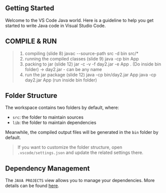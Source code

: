 ## Getting Started

Welcome to the VS Code Java world. Here is a guideline to help you get started to write Java code in Visual Studio Code.

## COMPILE & RUN 
> 1. compiling (slide 8)
 javac --source-path src -d bin src/*
> 2. running the compiled classes (slide 9)
 java -cp bin App
> 3. packing to jar (slide 12)
 jar -c -v -f day2.jar -e App . (Do inside bin folder)
 -> day2.jar - can be any name
> 4. run the jar package (slide 12)
 java -cp bin/day2.jar App
 java -cp day2.jar App (run inside bin folder)





## Folder Structure

The workspace contains two folders by default, where:

- `src`: the folder to maintain sources
- `lib`: the folder to maintain dependencies

Meanwhile, the compiled output files will be generated in the `bin` folder by default.

> If you want to customize the folder structure, open `.vscode/settings.json` and update the related settings there.

## Dependency Management

The `JAVA PROJECTS` view allows you to manage your dependencies. More details can be found [here](https://github.com/microsoft/vscode-java-dependency#manage-dependencies).
